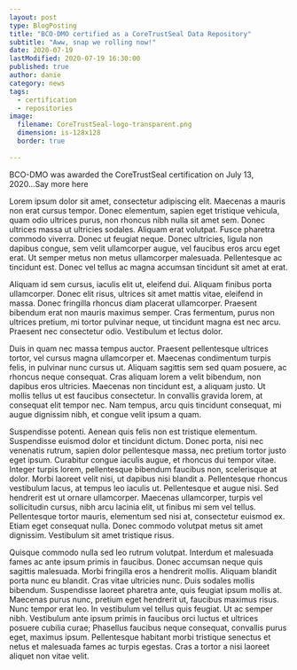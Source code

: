 ```yaml
---
layout: post
type: BlogPosting
title: "BCO-DMO certified as a CoreTrustSeal Data Repository"
subtitle: "Aww, snap we rolling now!"
date: 2020-07-19
lastModified: 2020-07-19 16:30:00
published: true
author: danie
category: news
tags: 
  - certification
  - repositories
image:
  filename: CoreTrustSeal-logo-transparent.png
  dimension: is-128x128
  border: true
  
---
```


BCO-DMO was awarded the CoreTrustSeal certification on July 13, 2020...<!--more-->Say more here

Lorem ipsum dolor sit amet, consectetur adipiscing elit. Maecenas a mauris non erat cursus tempor. Donec elementum, sapien eget tristique vehicula, quam odio ultrices purus, non rhoncus nibh nulla sit amet sem. Donec ultrices massa ut ultricies sodales. Aliquam erat volutpat. Fusce pharetra commodo viverra. Donec ut feugiat neque. Donec ultricies, ligula non dapibus congue, sem velit ullamcorper augue, vel faucibus eros arcu eget erat. Ut semper metus non metus ullamcorper malesuada. Pellentesque ac tincidunt est. Donec vel tellus ac magna accumsan tincidunt sit amet at erat.

Aliquam id sem cursus, iaculis elit ut, eleifend dui. Aliquam finibus porta ullamcorper. Donec elit risus, ultrices sit amet mattis vitae, eleifend in massa. Donec fringilla rhoncus diam placerat ullamcorper. Praesent bibendum erat non mauris maximus semper. Cras fermentum, purus non ultrices pretium, mi tortor pulvinar neque, ut tincidunt magna est nec arcu. Praesent nec consectetur odio. Vestibulum et lectus dolor.

Duis in quam nec massa tempus auctor. Praesent pellentesque ultrices tortor, vel cursus magna ullamcorper et. Maecenas condimentum turpis felis, in pulvinar nunc cursus ut. Aliquam sagittis sem sed quam posuere, ac rhoncus neque consequat. Cras aliquam lorem a velit bibendum, non dapibus eros ultricies. Maecenas non tincidunt est, a aliquam justo. Ut mollis tellus ut est faucibus consectetur. In convallis gravida lorem, at consequat elit tempor nec. Nam tempus, arcu quis tincidunt consequat, mi augue dignissim nibh, et congue velit ipsum a quam.

Suspendisse potenti. Aenean quis felis non est tristique elementum. Suspendisse euismod dolor et tincidunt dictum. Donec porta, nisi nec venenatis rutrum, sapien dolor pellentesque massa, nec pretium tortor justo eget ipsum. Curabitur congue iaculis augue, et rhoncus dui tempor vitae. Integer turpis lorem, pellentesque bibendum faucibus non, scelerisque at dolor. Morbi laoreet velit nisi, ut dapibus nisi blandit a. Pellentesque rhoncus vestibulum lacus, at tempus leo iaculis ut. Pellentesque et augue nisi. Sed hendrerit est ut ornare ullamcorper. Maecenas ullamcorper, turpis vel sollicitudin cursus, nibh arcu lacinia elit, ut finibus mi sem vel tellus. Pellentesque tortor mauris, elementum sed nisi at, consectetur euismod ex. Etiam eget consequat nulla. Donec commodo volutpat metus sit amet dignissim. Vestibulum sit amet tristique risus.

Quisque commodo nulla sed leo rutrum volutpat. Interdum et malesuada fames ac ante ipsum primis in faucibus. Donec accumsan neque quis sagittis malesuada. Morbi fringilla eros a hendrerit mollis. Aliquam blandit porta nunc eu blandit. Cras vitae ultricies nunc. Duis sodales mollis bibendum. Suspendisse laoreet pharetra ante, quis feugiat ipsum mollis at. Maecenas purus nunc, pretium eget hendrerit ut, faucibus maximus risus. Nunc tempor erat leo. In vestibulum vel tellus quis feugiat. Ut ac semper nibh. Vestibulum ante ipsum primis in faucibus orci luctus et ultrices posuere cubilia curae; Phasellus faucibus neque consequat, convallis purus eget, maximus ipsum. Pellentesque habitant morbi tristique senectus et netus et malesuada fames ac turpis egestas. Cras a tortor a nisi laoreet aliquet non vitae velit.


